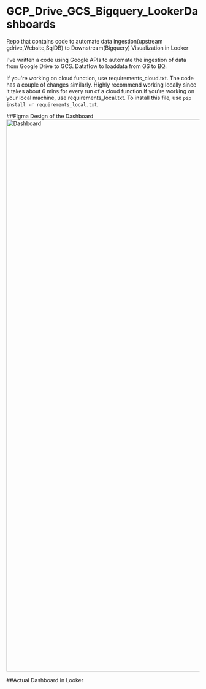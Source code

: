 # GCP_Drive_GCS_Bigquery_LookerDashboards
Repo that contains code to automate data ingestion(upstream gdrive,Website,SqlDB) to Downstream(Bigquery) Visualization in Looker
 
I've written a code using Google APIs to automate the ingestion of data from Google Drive to GCS. 
Dataflow to loaddata from GS to BQ.


If you're working on cloud function, use requirements_cloud.txt. The code has a couple of changes similarly. Highly recommend working locally since it takes about 6 mins for every run of a cloud function.If you're working on your local machine, use requirements_local.txt. To install this file, use `pip install -r requirements_local.txt`.

##Figma Design of the Dashboard 
<img width="1440" alt="Dashboard" src="https://user-images.githubusercontent.com/101560010/207263805-19576932-e864-40e1-a0e8-c955ea3309f3.png">

##Actual Dashboard in Looker

